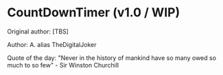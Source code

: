 # CountDownTimer (v1.0 / WIP)

Original author: [TBS]

Author: A. alias TheDigitalJoker

Quote of the day: "Never in the history of mankind have so many owed so much to so few" - Sir Winston Churchill

